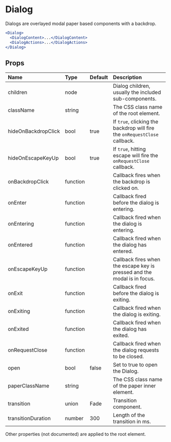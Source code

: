 Dialog
======

Dialogs are overlayed modal paper based components with a backdrop.

```jsx
<Dialog>
  <DialogContent>...</DialogContent>
  <DialogActions>...</DialogActions>
</Dialog>
```

Props
-----


| Name | Type | Default | Description |
|:-----|:-----|:-----|:-----|
| children | node |  |  Dialog children, usually the included sub-components. |
| className | string |  |  The CSS class name of the root element. |
| hideOnBackdropClick | bool | true |  If `true`, clicking the backdrop will fire the `onRequestClose` callback. |
| hideOnEscapeKeyUp | bool | true |  If `true`, hitting escape will fire the `onRequestClose` callback. |
| onBackdropClick | function |  |  Callback fires when the backdrop is clicked on. |
| onEnter | function |  |  Callback fired before the dialog is entering. |
| onEntering | function |  |  Callback fired when the dialog is entering. |
| onEntered | function |  |  Callback fired when the dialog has entered. |
| onEscapeKeyUp | function |  |  Callback fires when the escape key is pressed and the modal is in focus. |
| onExit | function |  |  Callback fired before the dialog is exiting. |
| onExiting | function |  |  Callback fired when the dialog is exiting. |
| onExited | function |  |  Callback fired when the dialog has exited. |
| onRequestClose | function |  |  Callback fired when the dialog requests to be closed. |
| open | bool | false |  Set to true to open the Dialog. |
| paperClassName | string |  |  The CSS class name of the paper inner element. |
| transition | union | Fade |  Transition component. |
| transitionDuration | number | 300 |  Length of the transition in ms. |

Other properties (not documented) are applied to the root element.
